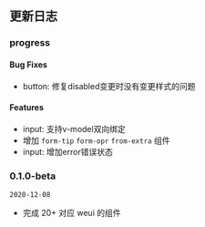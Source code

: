 ## 更新日志

### progress

#### Bug Fixes

- button: 修复disabled变更时没有变更样式的问题

#### Features

- input: 支持v-model双向绑定
- 增加 `form-tip` `form-opr` `from-extra` 组件
- input: 增加error错误状态

### 0.1.0-beta

`2020-12-08`

- 完成 20+ 对应 weui 的组件
